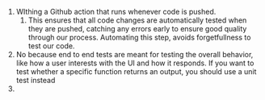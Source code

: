 1. WIthing a Github action that runs whenever code is pushed. 
   1. This ensures that all code changes are automatically tested when they are pushed, catching any errors early to ensure good quality through our process. Automating this step, avoids forgetfullness to test our code.
2. No because end to end tests are meant for testing the overall behavior, like how a user interests with the UI and how it responds. If you want to test whether a specific function returns an output, you should use a unit test instead
3. 





